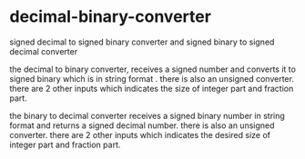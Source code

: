 # decimal-binary-converter
signed decimal to signed binary converter and signed binary to signed decimal converter


the decimal to binary converter, receives a signed number and converts it to signed binary which is in string format . there is also an unsigned converter.
there are 2  other inputs which indicates the size of integer part and fraction part.

the binary to decimal converter receives a signed binary number in string format and returns a signed decimal number.  there is also an unsigned converter.
there are 2  other inputs which indicates the desired size of integer part and fraction part.


